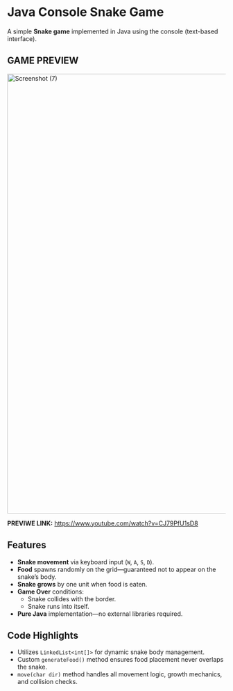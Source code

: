 # Java Console Snake Game

A simple **Snake game** implemented in Java using the console (text-based interface).
## GAME PREVIEW
<img width="1214" height="1011" alt="Screenshot (7)" src="https://github.com/user-attachments/assets/3941aeec-c91c-4a80-bd95-8971553818b1" />

**PREVIWE LINK:**
https://www.youtube.com/watch?v=CJ79PfU1sD8


## Features
- **Snake movement** via keyboard input (`W`, `A`, `S`, `D`).
- **Food** spawns randomly on the grid—guaranteed not to appear on the snake’s body.
- **Snake grows** by one unit when food is eaten.
- **Game Over** conditions:
  - Snake collides with the border.
  - Snake runs into itself.
- **Pure Java** implementation—no external libraries required.

## Code Highlights
- Utilizes `LinkedList<int[]>` for dynamic snake body management.
- Custom `generateFood()` method ensures food placement never overlaps the snake.
- `move(char dir)` method handles all movement logic, growth mechanics, and collision checks.
